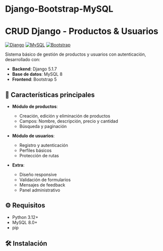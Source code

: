 # Django-Bootstrap-MySQL

# CRUD Django - Productos & Usuarios

[![Django](https://img.shields.io/badge/Django-092E20?style=for-the-badge&logo=django&logoColor=white)](https://www.djangoproject.com/)
[![MySQL](https://img.shields.io/badge/MySQL-4479A1?style=for-the-badge&logo=mysql&logoColor=white)](https://www.mysql.com/)
[![Bootstrap](https://img.shields.io/badge/Bootstrap-7952B3?style=for-the-badge&logo=bootstrap&logoColor=white)](https://getbootstrap.com/)

Sistema básico de gestión de productos y usuarios con autenticación, desarrollado con:

- **Backend**: Django 5.1.7
- **Base de datos**: MySQL 8
- **Frontend**: Bootstrap 5

## 🚀 Características principales

- **Módulo de productos**:
  - Creación, edición y eliminación de productos
  - Campos: Nombre, descripción, precio y cantidad
  - Búsqueda y paginación

- **Módulo de usuarios**:
  - Registro y autenticación
  - Perfiles básicos
  - Protección de rutas

- **Extra**:
  - Diseño responsive
  - Validación de formularios
  - Mensajes de feedback
  - Panel administrativo

## ⚙️ Requisitos

- Python 3.12+
- MySQL 8.0+
- pip

## 🛠️ Instalación
